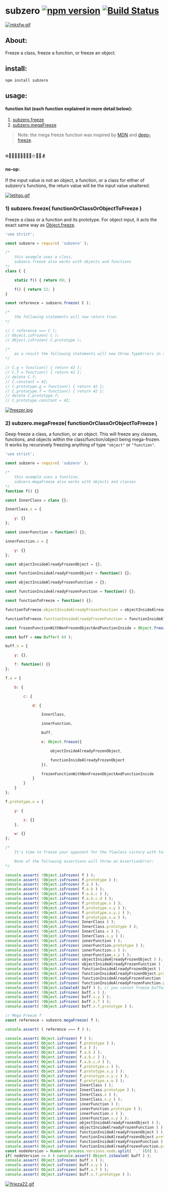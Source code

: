 # subzero [![npm version](https://badge.fury.io/js/subzero.svg)](https://badge.fury.io/js/subzero) [![Build Status](https://travis-ci.org/msteckyefantis/subzero.svg?branch=master)](https://travis-ci.org/msteckyefantis/subzero)

[![mksfw.gif](https://s30.postimg.org/vd4asvu9t/mksfw.gif)](https://postimg.org/image/vd4asvu9p/)

## About:

Freeze a class, freeze a function, or freeze an object.

## install:

```
npm install subzero
```

## usage:

#### function list (each function explained in more detail below):

1. [subzero.freeze](#1-subzerofreeze-functionorclassorobjecttofreeze-)
2. [subzero.megaFreeze](#2-subzeromegafreeze-functionorclassorobjecttofreeze-)

>Note: the mega freeze function was inspired by [MDN](https://developer.mozilla.org/en-US/docs/Web/JavaScript/Reference/Global_Objects/Object/freeze) and  [deep-freeze](https://github.com/substack/deep-freeze).

<br>
❄️🎅🏿🎅🏽🎅🏾🎅🏼⛄️🎿🗻🏂

#### no-op:
If the input value is not an object, a function, or a class for either of subzero's functions, the return value will be the input value unaltered.


[![letitgo.gif](https://s27.postimg.org/gym5t7iib/letitgo.gif)](https://postimg.org/image/ptn03q7an/)


### 1) subzero.freeze( functionOrClassOrObjectToFreeze )
Freeze a class or a function and its prototype. For object input, it acts the exact same way as [Object.freeze](https://developer.mozilla.org/en-US/docs/Web/JavaScript/Reference/Global_Objects/Object/freeze).

```.js
'use strict';

const subzero = require( 'subzero' );

/*
	this example uses a class,
    subzero.freeze also works with objects and functions
*/
class C {

	static f() { return 69; }

	f() { return 22; }
}

const reference = subzero.freeze( C );

/*
	the following statements will now return true:
*/

// ( reference === C );
// Object.isFrozen( C );
// Object.isFrozen( C.prototype );

/*
	as a result the following statements will now throw TypeErrors in strict mode:
*/

// C.g = function() { return 42 };
// C.f = function() { return 42 };
// delete C.f;
// C.constant = 42;
// C.prototype.g = function() { return 42 };
// C.prototype.f = function() { return 42 };
// delete C.prototype.f;
// C.prototype.constant = 42;
```


[![freezer.jpg](https://s29.postimg.org/gjwm9hhmv/freezer.jpg)](https://postimg.org/image/6zczmlsar/)


### 2) subzero.megaFreeze( functionOrClassOrObjectToFreeze )
Deep freeze a class, a function, or an object. This will freeze any classes, functions, and objects within the class/function/object being mega-frozen. It works by recursively freezing anything of type `"object"` or `"function"`.

```.js
'use strict';

const subzero = require( 'subzero' );

/*
	this example uses a function,
    subzero.megaFreeze also works with objects and classes
*/
function f() {}

const InnerClass = class {};

InnerClass.x = {

    y: {}
};

const innerFunction = function() {};

innerFunction.x = {

    y: {}
};

const objectInsideAlreadyFrozenObject = {};

const functionInsideAlreadyFrozenObject = function() {};

const objectInsideAlreadyFrozenFunction = {};

const functionInsideAlreadyFrozenFunction = function() {};

const functionToFreeze = function() {};

functionToFreeze.objectInsideAlreadyFrozenFunction = objectInsideAlreadyFrozenFunction;

functionToFreeze.functionInsideAlreadyFrozenFunction = functionInsideAlreadyFrozenFunction;

const frozenFunctionWithNonFrozenObjectAndFunctionInside = Object.freeze( functionToFreeze );

const buff = new Buffer( 69 );

buff.x = {

    y: {},

    f: function() {}
};

f.a = {

    b: {

        c: {

            d: {

                InnerClass,

                innerFunction,

                buff,

                e: Object.freeze({

                    objectInsideAlreadyFrozenObject,

                    functionInsideAlreadyFrozenObject
                }),

                frozenFunctionWithNonFrozenObjectAndFunctionInside
            }
        }
    }
};

f.prototype.x = {

    y: {

        z: {}
    },

    w: {}
};

/*
    It's time to freeze your opponent for the flawless victory with fatality.

	None of the following assertions will throw an AssertionError:
*/

console.assert( !Object.isFrozen( f ) );
console.assert( !Object.isFrozen( f.prototype ) );
console.assert( !Object.isFrozen( f.a ) );
console.assert( !Object.isFrozen( f.a.b ) );
console.assert( !Object.isFrozen( f.a.b.c ) );
console.assert( !Object.isFrozen( f.a.b.c.d ) );
console.assert( !Object.isFrozen( f.prototype.x ) );
console.assert( !Object.isFrozen( f.prototype.x.y ) );
console.assert( !Object.isFrozen( f.prototype.x.y.z ) );
console.assert( !Object.isFrozen( f.prototype.x.w ) );
console.assert( !Object.isFrozen( InnerClass ) );
console.assert( !Object.isFrozen( InnerClass.prototype ) );
console.assert( !Object.isFrozen( InnerClass.x ) );
console.assert( !Object.isFrozen( InnerClass.x.y ) );
console.assert( !Object.isFrozen( innerFunction ) );
console.assert( !Object.isFrozen( innerFunction.prototype ) );
console.assert( !Object.isFrozen( innerFunction.x ) );
console.assert( !Object.isFrozen( innerFunction.x.y ) );
console.assert( !Object.isFrozen( objectInsideAlreadyFrozenObject ) );
console.assert( !Object.isFrozen( objectInsideAlreadyFrozenFunction ) );
console.assert( !Object.isFrozen( functionInsideAlreadyFrozenObject ) );
console.assert( !Object.isFrozen( functionInsideAlreadyFrozenObject.prototype ) );
console.assert( !Object.isFrozen( functionInsideAlreadyFrozenFunction ) );
console.assert( !Object.isFrozen( functionInsideAlreadyFrozenFunction.prototype ) );
console.assert( !Object.isSealed( buff ) ); // you cannot freeze buffers
console.assert( !Object.isFrozen( buff.x ) );
console.assert( !Object.isFrozen( buff.x.y ) );
console.assert( !Object.isFrozen( buff.x.f ) );
console.assert( !Object.isFrozen( buff.x.f.prototype ) );

// Mega Freeze f
const reference = subzero.megaFreeze( f );

console.assert( ( reference === f ) );

console.assert( Object.isFrozen( f ) );
console.assert( Object.isFrozen( f.prototype ) );
console.assert( Object.isFrozen( f.a ) );
console.assert( Object.isFrozen( f.a.b ) );
console.assert( Object.isFrozen( f.a.b.c ) );
console.assert( Object.isFrozen( f.a.b.c.d ) );
console.assert( Object.isFrozen( f.prototype.x ) );
console.assert( Object.isFrozen( f.prototype.x.y ) );
console.assert( Object.isFrozen( f.prototype.x.y.z ) );
console.assert( Object.isFrozen( f.prototype.x.w ) );
console.assert( Object.isFrozen( InnerClass ) );
console.assert( Object.isFrozen( InnerClass.prototype ) );
console.assert( Object.isFrozen( InnerClass.x ) );
console.assert( Object.isFrozen( InnerClass.x.y ) );
console.assert( Object.isFrozen( innerFunction ) );
console.assert( Object.isFrozen( innerFunction.prototype ) );
console.assert( Object.isFrozen( innerFunction.x ) );
console.assert( Object.isFrozen( innerFunction.x.y ) );
console.assert( Object.isFrozen( objectInsideAlreadyFrozenObject ) );
console.assert( Object.isFrozen( objectInsideAlreadyFrozenFunction ) );
console.assert( Object.isFrozen( functionInsideAlreadyFrozenObject ) );
console.assert( Object.isFrozen( functionInsideAlreadyFrozenObject.prototype ) );
console.assert( Object.isFrozen( functionInsideAlreadyFrozenFunction ) );
console.assert( Object.isFrozen( functionInsideAlreadyFrozenFunction.prototype ) );
const nodeVersion = Number( process.versions.node.split( '.' )[0] );
if( nodeVersion >= 6 ) console.assert( Object.isSealed( buff ) );
console.assert( Object.isFrozen( buff.x ) );
console.assert( Object.isFrozen( buff.x.y ) );
console.assert( Object.isFrozen( buff.x.f ) );
console.assert( Object.isFrozen( buff.x.f.prototype ) );
```

[![frieza22.gif](https://s23.postimg.org/d6ri2wwm3/frieza22.gif)](https://postimg.org/image/djiw93evr/)
